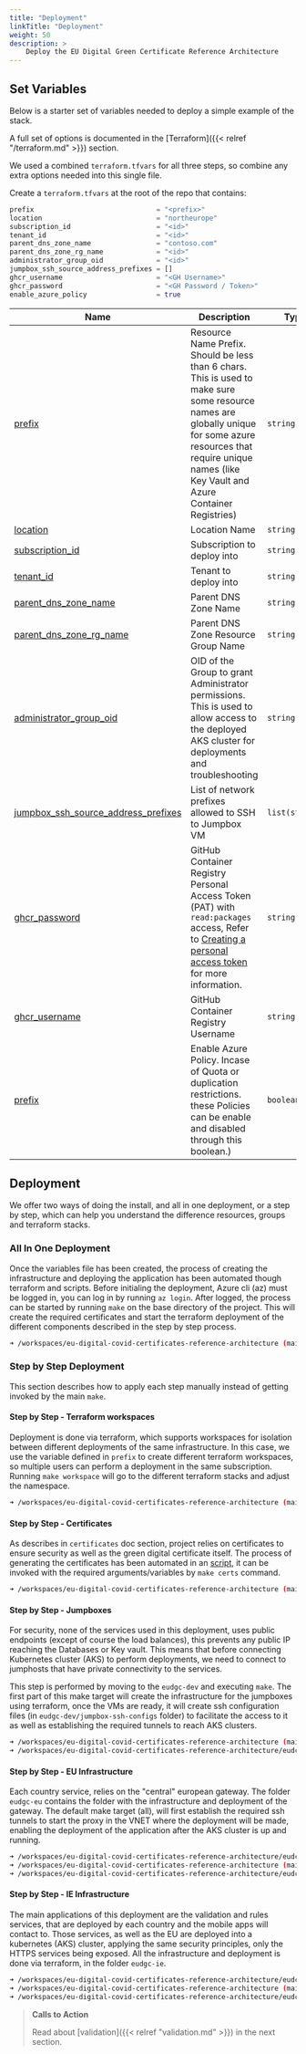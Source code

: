 ```yaml
---
title: "Deployment"
linkTitle: "Deployment"
weight: 50
description: >
    Deploy the EU Digital Green Certificate Reference Architecture
---
```


## Set Variables

Below is a starter set of variables needed to deploy a simple example of the stack.

A full set of options is documented in the [Terraform]({{< relref "/terraform.md" >}}) section.

We used a combined `terraform.tfvars` for all three steps, so combine any extra options needed into this single file.

Create a `terraform.tfvars` at the root of the repo that contains:

```terraform
prefix                              = "<prefix>"
location                            = "northeurope"
subscription_id                     = "<id>"
tenant_id                           = "<id>"
parent_dns_zone_name                = "contoso.com"
parent_dns_zone_rg_name             = "<id>"
administrator_group_oid             = "<id>"
jumpbox_ssh_source_address_prefixes = []
ghcr_username                       = "<GH Username>"
ghcr_password                       = "<GH Password / Token>"
enable_azure_policy                 = true
```


| Name | Description | Type | Default | Required |
|------|-------------|------|---------|:--------:|
| <a name="input_prefix"></a> [prefix](#input\_prefix) | Resource Name Prefix. Should be less than 6 chars. This is used to make sure some resource names are globally unique for some azure resources that require unique names (like Key Vault and Azure Container Registries) | `string` | `""` | no |
| <a name="input_location"></a> [location](#input\_location) | Location Name | `string` | n/a | yes |
| <a name="input_subscription_id"></a> [subscription\_id](#input\_subscription\_id) | Subscription to deploy into | `string` | n/a | yes |
| <a name="input_tenant_id"></a> [tenant\_id](#input\_tenant\_id) | Tenant to deploy into | `string` | n/a | yes |
| <a name="input_parent_dns_zone_name"></a> [parent\_dns\_zone\_name](#input\_parent\_dns\_zone\_name) | Parent DNS Zone Name | `string` | n/a | yes |
| <a name="input_parent_dns_zone_rg_name"></a> [parent\_dns\_zone\_rg\_name](#input\_parent\_dns\_zone\_rg\_name) | Parent DNS Zone Resource Group Name | `string` | n/a | yes |
| <a name="input_administrator_group_oid"></a> [administrator\_group\_oid](#input\_administrator\_group\_oid) | OID of the Group to grant Administrator permissions. This is used to allow access to the deployed AKS cluster for deployments and troubleshooting | `string` | n/a | yes |
| <a name="input_jumpbox_ssh_source_address_prefixes"></a> [jumpbox\_ssh\_source\_address\_prefixes](#input\_jumpbox\_ssh\_source\_address\_prefixes) | List of network prefixes allowed to SSH to Jumpbox VM | `list(string)` | `[]` | no |
| <a name="input_ghcr_password"></a> [ghcr\_password](#input\_ghcr\_password) | GitHub Container Registry Personal Access Token (PAT) with `read:packages` access, Refer to [Creating a personal access token](https://docs.github.com/en/authentication/keeping-your-account-and-data-secure/creating-a-personal-access-token) for more information.| `string` | n/a | yes |
| <a name="input_ghcr_username"></a> [ghcr\_username](#input\_ghcr\_username) | GitHub Container Registry Username | `string` | n/a | yes |
| <a name="input_enable_azure_policy"></a> [prefix](#input\_enable_azure_policy) | Enable Azure Policy. Incase of Quota or duplication restrictions. these Policies can be enable and disabled through this boolean.) | `boolean` | `""` | no |

## Deployment

We offer two ways of doing the install, and all in one deployment, or a step by step, which can help you understand the difference
resources, groups and terraform stacks.
### All In One Deployment

Once the variables file has been created, the process of creating the infrastructure and deploying the application has been automated though terraform and scripts. Before initialing the deployment, Azure cli (az) must be logged in, you can log in by running `az login`.
After logged, the process can be started by running `make` on the base directory of the project. This will create the required certificates and start the terraform deployment of the different components described in the step by step process.

```bash
➜ /workspaces/eu-digital-covid-certificates-reference-architecture (main) $ make
```

### Step by Step Deployment

This section describes how to apply each step manually instead of getting invoked by the main `make`.

#### Step by Step - Terraform workspaces

Deployment is done via terraform, which supports workspaces for isolation between different deployments of the same infrastructure. In this case, we use the variable defined in `prefix` to create different terraform workspaces, so multiple users can perform a deployment in the same subscription. Running `make workspace` will go to the different terraform stacks and adjust the namespace.

```bash
➜ /workspaces/eu-digital-covid-certificates-reference-architecture (main) $ make workspace
```

#### Step by Step - Certificates

As describes in `certificates` doc section, project relies on certificates to ensure security as well as the green digital certificate itself.
The process of generating the certificates has been automated in an [script](scripts/generate-certs.sh), it can be invoked with the required arguments/variables by `make certs` command.

```bash
➜ /workspaces/eu-digital-covid-certificates-reference-architecture (main) $ make certs
```

#### Step by Step - Jumpboxes

For security, none of the services used in this deployment, uses public endpoints (except of course the load balances), this prevents any public IP reaching the Databases or Key vault. This means that before connecting Kubernetes cluster (AKS) to perform deployments, we need to connect to jumphosts that have private connectivity to the services.

This step is performed by moving to the `eudgc-dev` and executing `make`. The first part of this make target will create the infrastructure for the jumpboxes using terraform, once the VMs are ready, it will create ssh configuration files (in `eudgc-dev/jumpbox-ssh-configs` folder) to facilitate the access to it as well as establishing the required tunnels to reach AKS clusters.

```bash
➜ /workspaces/eu-digital-covid-certificates-reference-architecture (main) $ cd eudcc-dev/
➜ /workspaces/eu-digital-covid-certificates-reference-architecture/eudcc-dev (main) $ make
```

#### Step by Step - EU Infrastructure

Each country service, relies on the "central" european gateway. The folder `eudgc-eu` contains the folder with the infrastructure and deployment of the gateway. The default make target (all), will first establish the required ssh tunnels to start the proxy in the VNET where the deployment will be made, enabling the deployment of the application after the AKS cluster is up and running.

```bash
➜ /workspaces/eu-digital-covid-certificates-reference-architecture/eudcc-dev (main) $ cd ../
➜ /workspaces/eu-digital-covid-certificates-reference-architecture (main) $ cd eudcc-eu/
➜ /workspaces/eu-digital-covid-certificates-reference-architecture/eudcc-eu (main) $ make
```

#### Step by Step - IE Infrastructure

The main applications of this deployment are the validation and rules services, that are deployed by each country and the mobile apps will contact to. Those services, as well as the EU are deployed into a kubernetes (AKS) cluster, applying the same security principles, only the HTTPS services being exposed. All the infrastructure and deployment is done via terraform, in the folder `eudgc-ie`.

```bash
➜ /workspaces/eu-digital-covid-certificates-reference-architecture/eudcc-eu (main) $ cd ../
➜ /workspaces/eu-digital-covid-certificates-reference-architecture (main) $ cd eudcc-ie/
➜ /workspaces/eu-digital-covid-certificates-reference-architecture/eudcc-ie (main) $ make
```

> __Calls to Action__
>
>Read about [validation]({{< relref "validation.md" >}}) in the next section.
